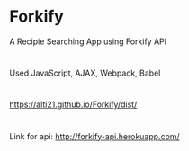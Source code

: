 # Forkify
 A Recipie Searching App using Forkify API
 #
 Used JavaScript, AJAX, Webpack, Babel
 #
 https://alti21.github.io/Forkify/dist/
 #
 Link for api: http://forkify-api.herokuapp.com/
